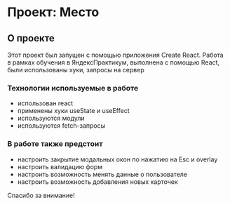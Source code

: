 # Проект: Место  
    
## О проекте  
Этот проект был запущен с помощью приложения Create React.
Работа в рамках обучения в ЯндексПрактикум, выполнена с помощью React, были использованы хуки, запросы на сервер
### Технологии используемые в работе
- использован react
- применены хуки useState и useEffect
- используются модули
- используются fetch-запросы  
### В работе также предстоит  
- настроить закрытие модальных окон по нажатию на Esc и overlay
- настроить валидацию форм
- настроить возможность менять данные о пользователе
- настроить возможность добавления новых карточек

Спасибо за внимание!
